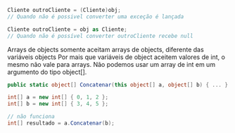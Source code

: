 ```cs
Cliente outroCliente = (Cliente)obj;
// Quando não é possivel converter uma exceção é lançada

Cliente outroCliente = obj as Cliente;
// Quando não é possível converter outroCliente recebe null
```

Arrays de objects somente aceitam arrays de objects, diferente das variáveis objects
Por mais que variáveis de object aceitem valores de int, o mesmo não vale para arrays. Não podemos usar um array de int em um argumento do tipo object[].

```cs
public static object[] Concatenar(this object[] a, object[] b) { ... }

int[] a = new int[] { 0, 1, 2 };
int[] b = new int[] { 3, 4, 5 };

// não funciona
int[] resultado = a.Concatenar(b);


```
